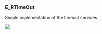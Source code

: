 ### E\_RTimeOut

Simple implementation of the timeout services

![](https://user-images.githubusercontent.com/113907528/204902807-7fadcd7d-d6e1-47c0-812e-f5c2d80f79e0.png)
